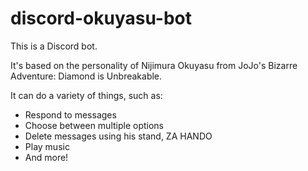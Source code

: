 # discord-okuyasu-bot
This is a Discord bot.

It's based on the personality of Nijimura Okuyasu
from JoJo's Bizarre Adventure: Diamond is Unbreakable.

It can do a variety of things, such as:
- Respond to messages
- Choose between multiple options
- Delete messages using his stand, ZA HANDO
- Play music
- And more!
